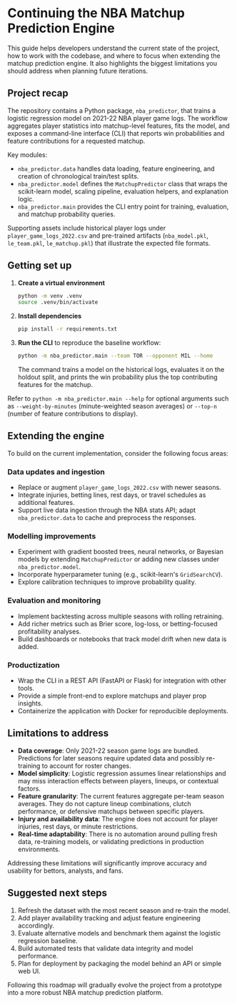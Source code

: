 # Continuing the NBA Matchup Prediction Engine

This guide helps developers understand the current state of the project, how to
work with the codebase, and where to focus when extending the matchup prediction
engine. It also highlights the biggest limitations you should address when
planning future iterations.

## Project recap

The repository contains a Python package, `nba_predictor`, that trains a
logistic regression model on 2021-22 NBA player game logs. The workflow
aggregates player statistics into matchup-level features, fits the model, and
exposes a command-line interface (CLI) that reports win probabilities and
feature contributions for a requested matchup.

Key modules:

- `nba_predictor.data` handles data loading, feature engineering, and creation
  of chronological train/test splits.
- `nba_predictor.model` defines the `MatchupPredictor` class that wraps the
  scikit-learn model, scaling pipeline, evaluation helpers, and explanation
  logic.
- `nba_predictor.main` provides the CLI entry point for training, evaluation,
  and matchup probability queries.

Supporting assets include historical player logs under `player_game_logs_2022.csv`
and pre-trained artifacts (`nba_model.pkl`, `le_team.pkl`, `le_matchup.pkl`) that
illustrate the expected file formats.

## Getting set up

1. **Create a virtual environment**

   ```bash
   python -m venv .venv
   source .venv/bin/activate
   ```

2. **Install dependencies**

   ```bash
   pip install -r requirements.txt
   ```

3. **Run the CLI** to reproduce the baseline workflow:

   ```bash
   python -m nba_predictor.main --team TOR --opponent MIL --home
   ```

   The command trains a model on the historical logs, evaluates it on the
   holdout split, and prints the win probability plus the top contributing
   features for the matchup.

Refer to `python -m nba_predictor.main --help` for optional arguments such as
`--weight-by-minutes` (minute-weighted season averages) or `--top-n` (number of
feature contributions to display).

## Extending the engine

To build on the current implementation, consider the following focus areas:

### Data updates and ingestion

- Replace or augment `player_game_logs_2022.csv` with newer seasons.
- Integrate injuries, betting lines, rest days, or travel schedules as additional
  features.
- Support live data ingestion through the NBA stats API; adapt `nba_predictor.data`
  to cache and preprocess the responses.

### Modelling improvements

- Experiment with gradient boosted trees, neural networks, or Bayesian models by
  extending `MatchupPredictor` or adding new classes under `nba_predictor.model`.
- Incorporate hyperparameter tuning (e.g., scikit-learn's `GridSearchCV`).
- Explore calibration techniques to improve probability quality.

### Evaluation and monitoring

- Implement backtesting across multiple seasons with rolling retraining.
- Add richer metrics such as Brier score, log-loss, or betting-focused
  profitability analyses.
- Build dashboards or notebooks that track model drift when new data is added.

### Productization

- Wrap the CLI in a REST API (FastAPI or Flask) for integration with other tools.
- Provide a simple front-end to explore matchups and player prop insights.
- Containerize the application with Docker for reproducible deployments.

## Limitations to address

- **Data coverage**: Only 2021-22 season game logs are bundled. Predictions for
  later seasons require updated data and possibly re-training to account for
  roster changes.
- **Model simplicity**: Logistic regression assumes linear relationships and may
  miss interaction effects between players, lineups, or contextual factors.
- **Feature granularity**: The current features aggregate per-team season
  averages. They do not capture lineup combinations, clutch performance, or
  defensive matchups between specific players.
- **Injury and availability data**: The engine does not account for player
  injuries, rest days, or minute restrictions.
- **Real-time adaptability**: There is no automation around pulling fresh data,
  re-training models, or validating predictions in production environments.

Addressing these limitations will significantly improve accuracy and usability
for bettors, analysts, and fans.

## Suggested next steps

1. Refresh the dataset with the most recent season and re-train the model.
2. Add player availability tracking and adjust feature engineering accordingly.
3. Evaluate alternative models and benchmark them against the logistic regression
   baseline.
4. Build automated tests that validate data integrity and model performance.
5. Plan for deployment by packaging the model behind an API or simple web UI.

Following this roadmap will gradually evolve the project from a prototype into a
more robust NBA matchup prediction platform.

